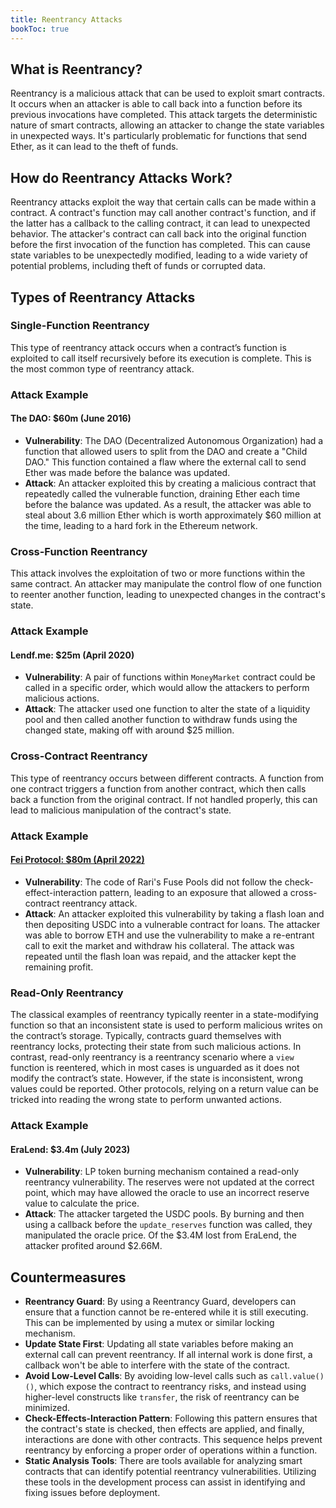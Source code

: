 ```yaml
---
title: Reentrancy Attacks
bookToc: true
---
```


## What is Reentrancy?

Reentrancy is a malicious attack that can be used to exploit smart contracts. It occurs when an attacker is able to call back into a function before its previous invocations have completed. This attack targets the deterministic nature of smart contracts, allowing an attacker to change the state variables in unexpected ways. It's particularly problematic for functions that send Ether, as it can lead to the theft of funds.

## How do Reentrancy Attacks Work?

Reentrancy attacks exploit the way that certain calls can be made within a contract. A contract's function may call another contract's function, and if the latter has a callback to the calling contract, it can lead to unexpected behavior. The attacker's contract can call back into the original function before the first invocation of the function has completed. This can cause state variables to be unexpectedly modified, leading to a wide variety of potential problems, including theft of funds or corrupted data.

## Types of Reentrancy Attacks

### **Single-Function Reentrancy**

This type of reentrancy attack occurs when a contract’s function is exploited to call itself recursively before its execution is complete. This is the most common type of reentrancy attack.

### Attack Example

#### The DAO: $60m (June 2016)

- **Vulnerability**: The DAO (Decentralized Autonomous Organization) had a function that allowed users to split from the DAO and create a "Child DAO." This function contained a flaw where the external call to send Ether was made before the balance was updated.
- **Attack**: An attacker exploited this by creating a malicious contract that repeatedly called the vulnerable function, draining Ether each time before the balance was updated. As a result, the attacker was able to steal about 3.6 million Ether which is worth approximately $60 million at the time, leading to a hard fork in the Ethereum network.

### **Cross-Function Reentrancy**

This attack involves the exploitation of two or more functions within the same contract. An attacker may manipulate the control flow of one function to reenter another function, leading to unexpected changes in the contract's state.

### Attack Example

#### Lendf.me: $25m (April 2020)

- **Vulnerability**: A pair of functions within `MoneyMarket` contract could be called in a specific order, which would allow the attackers to perform malicious actions.
- **Attack**: The attacker used one function to alter the state of a liquidity pool and then called another function to withdraw funds using the changed state, making off with around $25 million.

### **Cross-Contract Reentrancy**

This type of reentrancy occurs between different contracts. A function from one contract triggers a function from another contract, which then calls back a function from the original contract. If not handled properly, this can lead to malicious manipulation of the contract's state.

### Attack Example

#### [Fei Protocol: $80m (April 2022)](https://dn.institute/attacks/posts/2022-04-30-Fei-Protocol/)

- **Vulnerability**: The code of Rari's Fuse Pools did not follow the check-effect-interaction pattern, leading to an exposure that allowed a cross-contract reentrancy attack.
- **Attack**: An attacker exploited this vulnerability by taking a flash loan and then depositing USDC into a vulnerable contract for loans. The attacker was able to borrow ETH and use the vulnerability to make a re-entrant call to exit the market and withdraw his collateral. The attack was repeated until the flash loan was repaid, and the attacker kept the remaining profit.

### **Read-Only Reentrancy**

The classical examples of reentrancy typically reenter in a state-modifying function so that an inconsistent state is used to perform malicious writes on the contract’s storage. Typically, contracts guard themselves with reentrancy locks, protecting their state from such malicious actions. In contrast, read-only reentrancy is a reentrancy scenario where a `view` function is reentered, which in most cases is unguarded as it does not modify the contract’s state. However, if the state is inconsistent, wrong values could be reported. Other protocols, relying on a return value can be tricked into reading the wrong state to perform unwanted actions.

### Attack Example

#### EraLend: $3.4m (July 2023)

- **Vulnerability**: LP token burning mechanism contained a read-only reentrancy vulnerability. The reserves were not updated at the correct point, which may have allowed the oracle to use an incorrect reserve value to calculate the price.
- **Attack**: The attacker targeted the USDC pools. By burning and then using a callback before the `update_reserves` function was called, they manipulated the oracle price. Of the $3.4M lost from EraLend, the attacker profited around $2.66M.


## Countermeasures

- **Reentrancy Guard**: By using a Reentrancy Guard, developers can ensure that a function cannot be re-entered while it is still executing. This can be implemented by using a mutex or similar locking mechanism.
- **Update State First**: Updating all state variables before making an external call can prevent reentrancy. If all internal work is done first, a callback won't be able to interfere with the state of the contract.
- **Avoid Low-Level Calls**: By avoiding low-level calls such as `call.value()()`, which expose the contract to reentrancy risks, and instead using higher-level constructs like `transfer`, the risk of reentrancy can be minimized.
- **Check-Effects-Interaction Pattern**: Following this pattern ensures that the contract's state is checked, then effects are applied, and finally, interactions are done with other contracts. This sequence helps prevent reentrancy by enforcing a proper order of operations within a function.
- **Static Analysis Tools**: There are tools available for analyzing smart contracts that can identify potential reentrancy vulnerabilities. Utilizing these tools in the development process can assist in identifying and fixing issues before deployment.
